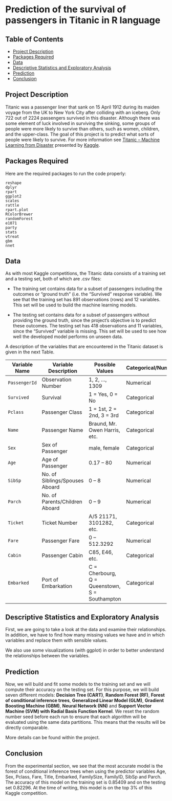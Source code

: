 # Prediction of the survival of passengers in Titanic in R language


## Table of Contents
* [Project Description](#Project-Description)
* [Packages Required](#Packages-Required)
* [Data](#Data)
* [Descriptive Statistics and Exploratory Analysis](#Descriptive-Statistics-and-Exploratory-Analysis)
* [Prediction](#Prediction)
* [Conclusion](#Conclusion)


## <a name="Project-Description"></a> Project Description

Titanic was a passenger liner that sank on 15 April 1912 during its maiden voyage from the UK to New York City after colliding with an iceberg. Only 722 out of 2224 passengers survived in this disaster. Although there was some element of luck involved in surviving the sinking, some groups of people were more likely to survive than others, such as women, children, and the upper-class.
The goal of this project is to predict what sorts of people were likely to survive. For more information see [Titanic – Machine Learning from Disaster](https://www.kaggle.com/c/titanic) presented by [Kaggle](https://www.kaggle.com).



## <a name="Packages-Required"></a> Packages Required

Here are the required packages to run the code properly:
```
reshape
dplyr
rpart
ggplot2
scales
rattle
rpart.plot
RColorBrewer
randomForest
e1071
party
stats
vtreat
gbm
nnet
```


## <a name="Data"></a> Data


As with most Kaggle competitions, the Titanic data consists of a training set and a testing set, both of which are .csv files:
* The training set contains data for a subset of passengers including the outcomes or “ground truth” (i.e. the “Survived” response variable). We see that the training set has 891 observations (rows) and 12 variables. This set will be used to build the machine learning models. 

* The testing set contains data for a subset of passengers without providing the ground truth, since the project’s objective is to predict these outcomes. The testing set has 418 observations and 11 variables, since the “Survived” variable is missing. This set will be used to see how well the developed model performs on unseen data. 

A description of the variables that are encountered in the Titanic dataset is given in the next Table. 


| Variable Name | Variable Description | Possible Values | Categorical/Numerical |
| --- | --- | --- | --- |
| `PassengerId` | Observation Number | 1, 2, …, 1309 | Numerical |
| `Survived` | Survival | 1 = Yes, 0 = No | Categorical |
| `Pclass` | Passenger Class | 1 = 1st, 2 = 2nd, 3 = 3rd | Categorical |
| `Name` | Passenger Name | Braund, Mr. Owen Harris, etc. | Categorical |
| `Sex` | Sex of Passenger | male, female | Categorical |
| `Age` | Age of Passenger | 0.17 – 80 | Numerical |
| `SibSp` | No. of Siblings/Spouses Aboard | 0 – 8 | Numerical |
| `Parch` | No. of Parents/Children Aboard | 0 – 9 | Numerical |
| `Ticket` | Ticket Number | A/5 21171, 3101282, etc. | Categorical |
| `Fare` | Passenger Fare | 0 – 512.3292 | Numerical |
| `Cabin` | Passenger Cabin | C85, E46, etc. | Categorical |
| `Embarked` | Port of Embarkation | C = Cherbourg, <br/> Q = Queenstown, <br/> S = Southampton | Categorical |


## <a name="Descriptive-Statistics-and-Exploratory-Analysis"></a> Descriptive Statistics and Exploratory Analysis 
First, we are going to take a look at the data and examine their relationships. In addition, we have to find how many missing values we have and in which variables and replace them with sensible values.

We also use some visualizations (with ggplot) in order to better understand the relationships between the variables.


## <a name="Prediction"></a> Prediction
Now, we will build and fit some models to the training set and we will compute their accuracy on the testing set. For this purpose, we will build seven different models: **Decision Tree (CART)**, **Random Forest (RF)**, **Forest of conditional inference trees**, **Generalized Linear Model (GLM)**, **Gradient Boosting Machine (GBM)**, **Neural Network (NN)** and **Support Vector Machine (SVM) with Radial Basis Function Kernel**. We reset the random number seed before each run to ensure that each algorithm will be evaluated using the same data partitions. This means that the results will be directly comparable.

More details can be found within the project.


## <a name="Conclusion"></a> Conclusion
From the experimental section, we see that the most accurate model is the forest of conditional inference trees when using the predictor variables Age, Sex, Pclass, Fare, Title, Embarked, FamilySize, FamilyID, SibSp and Parch. The accuracy of this model on the training set is 0.85409 and on the testing set 0.82296. At the time of writing, this model is on the top 3% of this Kaggle competition.

